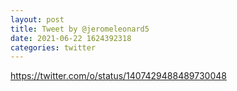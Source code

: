 ```yaml
--- 
layout: post 
title: Tweet by @jeromeleonard5 
date: 2021-06-22 1624392318 
categories: twitter 
--- 
```

https://twitter.com/o/status/1407429488489730048